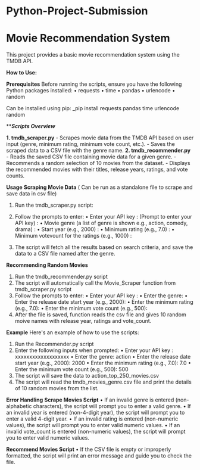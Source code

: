 # Python-Project-Submission
# Movie Recommendation System

This project provides a basic movie recommendation system using the TMDB API. 

**How to Use:**

**Prerequisites**
Before running the scripts, ensure you have the following Python packages installed:
• requests
• time
• pandas
• urlencode
• random

Can be installed using pip:
_pip install requests pandas time urlencode random

*****Scripts Overview***

**1. tmdb_scraper.py**
    - Scrapes movie data from the TMDB API based on user input (genre, minimum rating, minimum vote count, etc.).
    - Saves the scraped data to a CSV file with the genre name.
**2. tmdb_recommender.py**
    - Reads the saved CSV file containing movie data for a given genre.
    - Recommends a random selection of 10 movies from the dataset.
    - Displays the recommended movies with their titles, release years, ratings, and vote counts.

**Usage**
**Scraping Movie Data** ( Can be run as a standalone file to scrape and save data in csv file)
1. Run the tmdb_scraper.py script:

2. Follow the prompts to enter:
  • Enter your API key : (Prompt to enter your API key) :
  • Movie genre (a list of genre is shown e.g., action, comedy, drama) :
  • Start year (e.g., 2000) :
  • Minimum rating (e.g., 7.0) :
  • Minimum votevount for the ratings (e.g., 1000) :
3. The script will fetch all the results based on search criteria, and save the data to a CSV file named after the genre.


**Recommending Random Movies**
1. Run the tmdb_recommender.py script
2. The script will automatically call the Movie_Scraper function from tmdb_scraper.py script
3. Follow the prompts to enter:
  • Enter your API key : 
  • Enter the genre: 
  • Enter the release date start year (e.g., 2000): 
  • Enter the minimum rating (e.g., 7.0): 
  • Enter the minimum vote count (e.g., 500): 
4. After the file is saved, function reads the csv file and gives 10 random moive names with release year, ratings and vote_count.

   
**Example**
Here's an example of how to use the scripts:

1. Run the Recommender.py script
2. Enter the following inputs when prompted:
  • Enter your API key : xxxxxxxxxxxxxxxxxxx
  • Enter the genre: action
  • Enter the release date start year (e.g., 2000): 2000
  • Enter the minimum rating (e.g., 7.0): 7.0
  • Enter the minimum vote count (e.g., 500): 500
4. The script will save the data to action_top_250_movies.csv
5. The script will read the tmdb_movies_genre.csv file and print the details of 10 random movies from the list.

   
**Error Handling**
**Scrape Movies Script**
• If an invalid genre is entered (non-alphabetic characters), the script will prompt you to enter a valid genre.
• If an invalid year is entered (non-4-digit year), the script will prompt you to enter a valid 4-digit year.
• If an invalid rating is entered (non-numeric values), the script will prompt you to enter valid numeric values.
• If an invalid vote_count is entered (non-numeric values), the script will prompt you to enter valid numeric values.


**Recommend Movies Script**
• If the CSV file is empty or improperly formatted, the script will print an error message and guide you to check the file.
